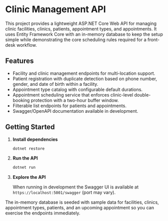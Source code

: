 # Clinic Management API

This project provides a lightweight ASP.NET Core Web API for managing clinic facilities, clinics, patients, appointment types, and appointments. It uses Entity Framework Core with an in-memory database to keep the setup simple while demonstrating the core scheduling rules required for a front-desk workflow.

## Features

- Facility and clinic management endpoints for multi-location support.
- Patient registration with duplicate detection based on phone number, gender, and date of birth within a facility.
- Appointment type catalog with configurable default durations.
- Appointment scheduling service that enforces clinic-level double-booking protection with a two-hour buffer window.
- Filterable list endpoints for patients and appointments.
- Swagger/OpenAPI documentation available in development.

## Getting Started

1. **Install dependencies**

   ```bash
   dotnet restore
   ```

2. **Run the API**

   ```bash
   dotnet run
   ```

3. **Explore the API**

   When running in development the Swagger UI is available at `https://localhost:5001/swagger` (port may vary).

The in-memory database is seeded with sample data for facilities, clinics, appointment types, patients, and an upcoming appointment so you can exercise the endpoints immediately.
